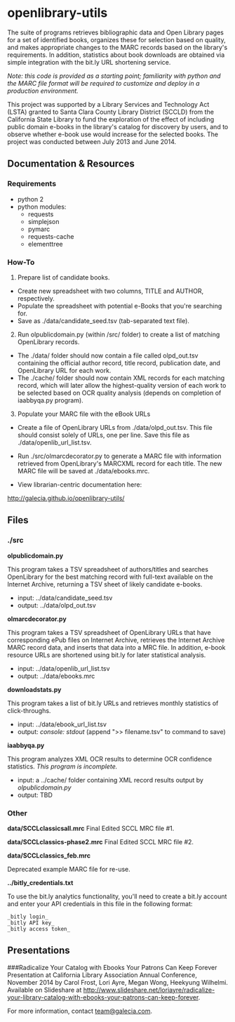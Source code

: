 openlibrary-utils
=================

The suite of programs retrieves bibliographic data and Open Library pages for a set of identified books, organizes these for selection based on quality, and makes appropriate changes to the MARC records based on the library's requirements. In addition, statistics about book downloads are obtained via simple integration with the bit.ly URL shortening service.

_Note: this code is provided as a starting point; familiarity with python and the MARC file format will be required to customize and deploy in a production environment._

This project was supported by a Library Services and Technology Act (LSTA) granted to Santa Clara County Library District (SCCLD) from the California State Library to fund the exploration of the effect of including public domain e-books in the library's catalog for discovery by users, and to observe whether e-book use would increase for the selected books. The project was conducted between July 2013 and June 2014.

## Documentation & Resources

### Requirements

* python 2
* python modules:
  * requests
  * simplejson
  * pymarc
  * requests-cache
  * elementtree

### How-To

1. Prepare list of candidate books.
  * Create new spreadsheet with two columns, TITLE and AUTHOR, respectively.
  * Populate the spreadsheet with potential e-Books that you're searching for.
  * Save as ./data/candidate_seed.tsv (tab-separated text file).
2. Run olpublicdomain.py (within /src/ folder) to create a list of matching OpenLibrary records.
  * The ./data/ folder should now contain a file called olpd_out.tsv containing the official author record, title record, publication date, and OpenLibrary URL for each work.
  * The ./cache/ folder should now contain XML records for each matching record, which will later allow the highest-quality version of each work to be selected based on OCR quality analysis (depends on completion of iaabbyqa.py program).
3. Populate your MARC file with the eBook URLs
  * Create a file of OpenLibrary URLs from ./data/olpd_out.tsv.  This file should consist solely of URLs, one per line.  Save this file as ./data/openlib_url_list.tsv.
  * Run ./src/olmarcdecorator.py to generate a MARC file with information retrieved from OpenLibrary's MARCXML record for each title.  The new MARC file will be saved at ./data/ebooks.mrc.


* View librarian-centric documentation here:

http://galecia.github.io/openlibrary-utils/


## Files

### ./src

**olpublicdomain.py**

This program takes a TSV spreadsheet of authors/titles and searches OpenLibrary for the best matching record with full-text available on the Internet Archive, returning a TSV sheet of likely candidate e-books.

* input: ../data/candidate_seed.tsv
* output: ../data/olpd_out.tsv


**olmarcdecorator.py**

This program takes a TSV spreadsheet of OpenLibrary URLs that have corresponding ePub files on Internet Archive, retrieves the Internet Archive MARC record data, and inserts that data into a MRC file.  In addition, e-book resource URLs are shortened using bit.ly for later statistical analysis.

* input: ../data/openlib_url_list.tsv
* output: ../data/ebooks.mrc


**downloadstats.py**

This program takes a list of bit.ly URLs and retrieves monthly statistics of click-throughs.

* input: ../data/ebook_url_list.tsv
* output: *console: stdout*  (append ">> filename.tsv" to command to save)


**iaabbyqa.py**

This program analyzes XML OCR results to determine OCR confidence statistics.  _This program is incomplete._

* input: a ../cache/ folder containing XML record results output by _olpublicdomain.py_
* output: TBD

### Other

**data/SCCLclassicsall.mrc**
Final Edited SCCL MRC file #1.

**data/SCCLclassics-phase2.mrc**
Final Edited SCCL MRC file #2.

**data/SCCLclassics_feb.mrc**

Deprecated example MARC file for re-use.

**../bitly_credentials.txt**

To use the bit.ly analytics functionality, you'll need to create a bit.ly account and enter your API credentials in this file in the following format:
```
_bitly login_
_bitly API key_
_bitly access token_
```

## Presentations

###Radicalize Your Catalog with Ebooks Your Patrons Can Keep Forever
Presentation at California Library Association Annual Conference, November 2014 by Carol Frost, Lori Ayre, Megan Wong, Heekyung Wilhelmi.  Available on Slideshare at http://www.slideshare.net/loriayre/radicalize-your-library-catalog-with-ebooks-your-patrons-can-keep-forever.

For more information, contact team@galecia.com.
